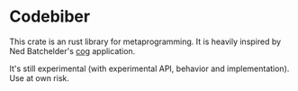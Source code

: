 # Codebiber

This crate is an rust library for metaprogramming.
It is heavily inspired by Ned Batchelder's [cog](https://web.archive.org/web/20231108050858/https://nedbatchelder.com/code/cog/) application.

It's still experimental (with experimental API, behavior and implementation). Use at own risk.